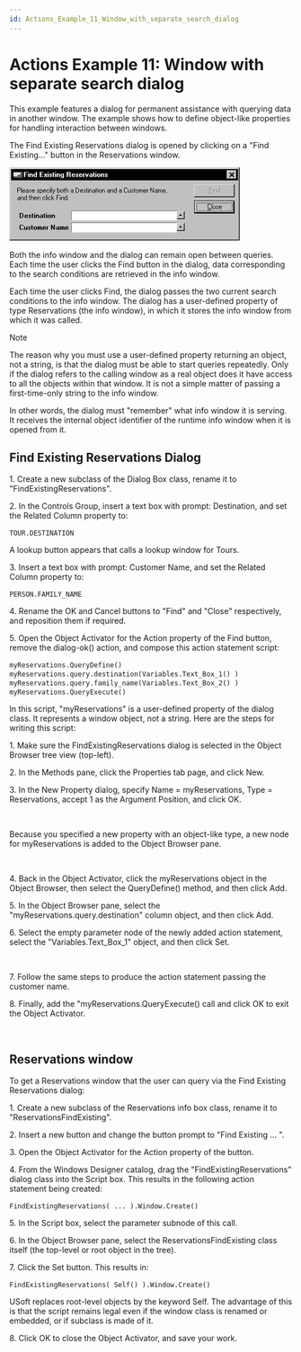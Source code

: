 ```yaml
---
id: Actions_Example_11_Window_with_separate_search_dialog
---
```


# Actions Example 11: Window with separate search dialog

This example features a dialog for permanent assistance with querying data in another window. The example shows how to define object-like properties for handling interaction between windows.

The Find Existing Reservations dialog is opened by clicking on a "Find Existing..." button in the Reservations window.

![](./assets/5cbdfe31-6ee1-43d3-8954-93e93ccb7ad2.jpg)

Both the info window and the dialog can remain open between queries. Each time the user clicks the Find button in the dialog, data corresponding to the search conditions are retrieved in the info window.

Each time the user clicks Find, the dialog passes the two current search conditions to the info window. The dialog has a user-defined property of type Reservations (the info window), in which it stores the info window from which it was called.

> [!NOTE]
> The reason why you must use a user-defined property returning an object, not a string, is that the dialog must be able to start queries repeatedly. Only if the dialog refers to the calling window as a real object does it have access to all the objects within that window. It is not a simple matter of passing a first-time-only string to the info window.

In other words, the dialog must "remember" what info window it is serving. It receives the internal object identifier of the runtime info window when it is opened from it.

## Find Existing Reservations Dialog

1. Create a new subclass of the Dialog Box class, rename it to "FindExistingReservations".

2. In the Controls Group, insert a text box with prompt: Destination, and set the Related Column property to:

```
TOUR.DESTINATION
```

A lookup button appears that calls a lookup window for Tours.

3. Insert a text box with prompt: Customer Name, and set the Related Column property to:

```
PERSON.FAMILY_NAME
```

4. Rename the OK and Cancel buttons to "Find" and "Close" respectively, and reposition them if required.

5. Open the Object Activator for the Action property of the Find button, remove the dialog-ok() action, and compose this action statement script:

```
myReservations.QueryDefine()
myReservations.query.destination(Variables.Text_Box_1() )
myReservations.query.family_name(Variables.Text_Box_2() )
myReservations.QueryExecute()

```

In this script, "myReservations" is a user-defined property of the dialog class. It represents a window object, not a string. Here are the steps for writing this script:

1. Make sure the FindExistingReservations dialog is selected in the Object Browser tree view (top-left).

2. In the Methods pane, click the Properties tab page, and click New.

3. In the New Property dialog, specify Name = myReservations, Type = Reservations, accept 1 as the Argument Position, and click OK.

 

Because you specified a new property with an object-like type, a new node for myReservations is added to the Object Browser pane.

 

4. Back in the Object Activator, click the myReservations object in the Object Browser, then select the QueryDefine() method, and then click Add.

5. In the Object Browser pane, select the "myReservations.query.destination" column object, and then click Add.

6. Select the empty parameter node of the newly added action statement, select the "Variables.Text_Box_1" object, and then click Set.

 

7. Follow the same steps to produce the action statement passing the customer name.

8. Finally, add the "myReservations.QueryExecute() call and click OK to exit the Object Activator.

 

## Reservations window

To get a Reservations window that the user can query via the Find Existing Reservations dialog:

1. Create a new subclass of the Reservations info box class, rename it to "ReservationsFindExisting".

2. Insert a new button and change the button prompt to "Find Existing ... ".

3. Open the Object Activator for the Action property of the button.

4. From the Windows Designer catalog, drag the "FindExistingReservations" dialog class into the Script box. This results in the following action statement being created:

```
FindExistingReservations( ... ).Window.Create()
```

5. In the Script box, select the parameter subnode of this call.

6. In the Object Browser pane, select the ReservationsFindExisting class itself (the top-level or root object in the tree).

7. Click the Set button. This results in:

```
FindExistingReservations( Self() ).Window.Create()
```

USoft replaces root-level objects by the keyword Self. The advantage of this is that the script remains legal even if the window class is renamed or embedded, or if subclass is made of it.

8. Click OK to close the Object Activator, and save your work.